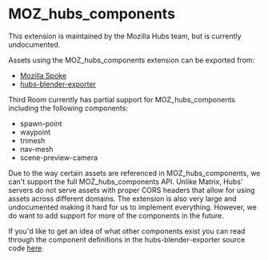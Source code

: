 # MOZ_hubs_components

This extension is maintained by the Mozilla Hubs team, but is currently undocumented.

Assets using the MOZ_hubs_components extension can be exported from:

- [Mozilla Spoke](https://hubs.mozilla.com/spoke)
- [hubs-blender-exporter](https://github.com/MozillaReality/hubs-blender-exporter)

Third Room currently has partial support for MOZ_hubs_components including the following components:

- spawn-point
- waypoint
- trimesh
- nav-mesh
- scene-preview-camera

Due to the way certain assets are referenced in MOZ_hubs_components, we can't support the full MOZ_hubs_components API. Unlike Matrix, Hubs' servers do not serve assets with proper CORS headers that allow for using assets across different domains. The extension is also very large and undocumented making it hard for us to implement everything. However, we do want to add support for more of the components in the future.

If you'd like to get an idea of what other components exist you can read through the component definitions in the hubs-blender-exporter source code [here](https://github.com/MozillaReality/hubs-blender-exporter/tree/master/addons/io_hubs_addon/components/definitions).
